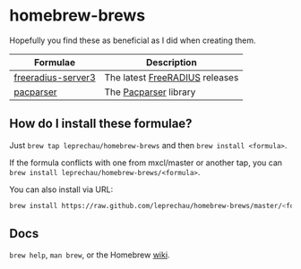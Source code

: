 homebrew-brews
====================

Hopefully you find these as beneficial as I did when creating them.

| Formulae                                    | Description                        |
----------------------------------------------|------------------------------------|
| [freeradius-server3](freeradius-server3.rb) | The latest [FreeRADIUS][] releases |
| [pacparser](pacparser.rb)                   | The [Pacparser][] library          |

How do I install these formulae?
--------------------------------
Just `brew tap leprechau/homebrew-brews` and then `brew install <formula>`.

If the formula conflicts with one from mxcl/master or another tap, you can `brew install leprechau/homebrew-brews/<formula>`.

You can also install via URL:

```bash
brew install https://raw.github.com/leprechau/homebrew-brews/master/<formula>.rb
```

Docs
----
`brew help`, `man brew`, or the Homebrew [wiki][].


[FreeRADIUS]:https://github.com/FreeRADIUS/freeradius-server
[Pacparser]:http://pacparser.manugarg.com
[wiki]:http://wiki.github.com/mxcl/homebrew
